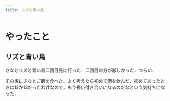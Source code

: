 ```yaml
---
title: リズと青い鳥
---
```


# やったこと

## リズと青い鳥

さなとリズと青い鳥二回目見に行った．二回目の方が厳しかった．つらい．

その後にさなとご飯を食べた．よく考えたら初めて酒を飲んだ．初めてあったときは12か13だったわけなので，もう長い付き合いになるのだなという気持ちになった．